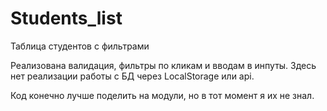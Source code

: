 # Students_list
Таблица студентов с фильтрами

Реализована валидация, фильтры по кликам и вводам в инпуты. Здесь нет реализации работы с БД через LocalStorage или api.

Код конечно лучше поделить на модули, но в тот момент я их не знал.
